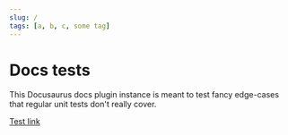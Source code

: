 ```yaml
---
slug: /
tags: [a, b, c, some tag]
---
```


# Docs tests

This Docusaurus docs plugin instance is meant to test fancy edge-cases that regular unit tests don't really cover.

[Test link](./folder%20with%20space/doc%201.md)

